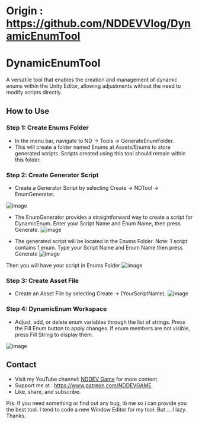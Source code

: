# Origin : https://github.com/NDDEVVlog/DynamicEnumTool

# DynamicEnumTool

A versatile tool that enables the creation and management of dynamic enums within the Unity Editor, allowing adjustments without the need to modify scripts directly.

## How to Use

### Step 1: Create Enums Folder
- In the menu bar, navigate to ND -> Tools -> GenerateEnumFolder.
- This will create a folder named Enums at Assets/Enums to store generated scripts. Scripts created using this tool should remain within this folder.

### Step 2: Create Generator Script
- Create a Generator Script by selecting Create -> NDTool -> EnumGenerater.

![image](https://github.com/NDDEVVlog/DynamicEnumTool/assets/111946313/cdea8345-4e2c-4939-90ff-c71f665d77bd)

- The EnumGenerator provides a straightforward way to create a script for DynamicEnum. Enter your Script Name and Enum Name, then press Generate.
![image](https://github.com/NDDEVVlog/DynamicEnumTool/assets/111946313/883f8b2a-d3e3-419b-81ef-bb83ed83e82b)

- The generated script will be located in the Enums Folder.
Note: 1 script contains 1 enum. Type your Script Name and Enum Name then press Generate
![image](https://github.com/NDDEVVlog/DynamicEnumTool/assets/111946313/ca700b73-e673-4544-a0a7-8c7c8841e11f)

Then you will have your script in Enums Folder
![image](https://github.com/NDDEVVlog/DynamicEnumTool/assets/111946313/7d4d6ab1-24ca-4426-a655-2f6cc97afd27)

### Step 3: Create Asset File
- Create an Asset File by selecting Create -> (YourScriptName).
![image](https://github.com/NDDEVVlog/DynamicEnumTool/assets/111946313/6ffcfd4c-0052-4289-a536-678deefd9058)

### Step 4: DynamicEnum Workspace
- Adjust, add, or delete enum variables through the list of strings. Press the Fill Enum button to apply changes. If enum members are not visible, press Fill String to display them.

![image](https://github.com/NDDEVVlog/DynamicEnumTool/assets/111946313/8c98b056-5726-46f0-b660-07163937c24d)

## Contact
- Visit my YouTube channel: [NDDEV Game](https://www.youtube.com/@nddevgame) for more content.
- Support me at : https://www.patreon.com/NDDEVGAME.
- Like, share, and subscribe.

P/s: If you need something or find out any bug, ib me so i can provide you the best tool. I tend to code a new Window Editor for my tool. But ... I lazy.
Thanks.



